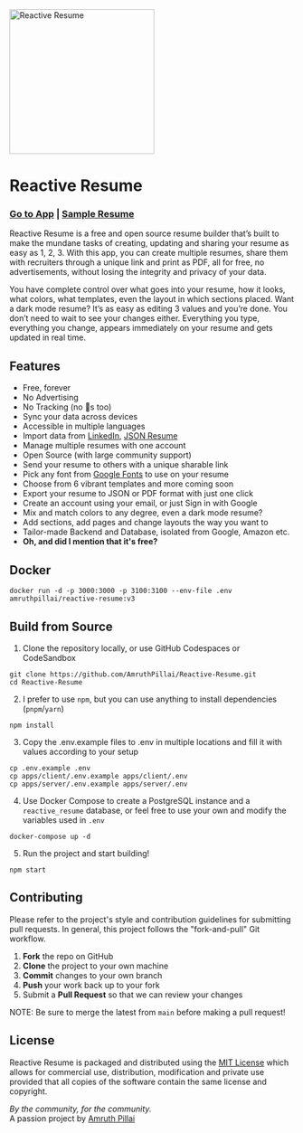 <img src="https://i.imgur.com/pc8Ingg.png" alt="Reactive Resume" width="256px" height="256px" />

# Reactive Resume

### [Go to App](https://rxresu.me/) | [Sample Resume](https://google.com/)

Reactive Resume is a free and open source resume builder that’s built to make the mundane tasks of creating, updating and sharing your resume as easy as 1, 2, 3. With this app, you can create multiple resumes, share them with recruiters through a unique link and print as PDF, all for free, no advertisements, without losing the integrity and privacy of your data.

You have complete control over what goes into your resume, how it looks, what colors, what templates, even the layout in which sections placed. Want a dark mode resume? It’s as easy as editing 3 values and you’re done. You don’t need to wait to see your changes either. Everything you type, everything you change, appears immediately on your resume and gets updated in real time.

## Features

- Free, forever
- No Advertising
- No Tracking (no 🍪s too)
- Sync your data across devices
- Accessible in multiple languages
- Import data from [LinkedIn](https://www.linkedin.com/), [JSON Resume](https://jsonresume.org/)
- Manage multiple resumes with one account
- Open Source (with large community support)
- Send your resume to others with a unique sharable link
- Pick any font from [Google Fonts](https://fonts.google.com/) to use on your resume
- Choose from 6 vibrant templates and more coming soon
- Export your resume to JSON or PDF format with just one click
- Create an account using your email, or just Sign in with Google
- Mix and match colors to any degree, even a dark mode resume?
- Add sections, add pages and change layouts the way you want to
- Tailor-made Backend and Database, isolated from Google, Amazon etc.
- **Oh, and did I mention that it's free?**

## Docker

```
docker run -d -p 3000:3000 -p 3100:3100 --env-file .env amruthpillai/reactive-resume:v3
```

## Build from Source

1. Clone the repository locally, or use GitHub Codespaces or CodeSandbox

```
git clone https://github.com/AmruthPillai/Reactive-Resume.git
cd Reactive-Resume
```

2. I prefer to use `npm`, but you can use anything to install dependencies (`pnpm`/`yarn`)

```
npm install
```

3. Copy the .env.example files to .env in multiple locations and fill it with values according to your setup

```
cp .env.example .env
cp apps/client/.env.example apps/client/.env
cp apps/server/.env.example apps/server/.env
```

4. Use Docker Compose to create a PostgreSQL instance and a `reactive_resume` database, or feel free to use your own and modify the variables used in `.env`

```
docker-compose up -d
```

5. Run the project and start building!

```
npm start
```

## Contributing

Please refer to the project's style and contribution guidelines for submitting pull requests.
In general, this project follows the "fork-and-pull" Git workflow.

1. **Fork** the repo on GitHub
2. **Clone** the project to your own machine
3. **Commit** changes to your own branch
4. **Push** your work back up to your fork
5. Submit a **Pull Request** so that we can review your changes

NOTE: Be sure to merge the latest from `main` before making a pull request!

## License

Reactive Resume is packaged and distributed using the [MIT License](https://choosealicense.com/licenses/mit/) which allows for commercial use, distribution, modification and private use provided that all copies of the software contain the same license and copyright.

_By the community, for the community._  
A passion project by [Amruth Pillai](https://amruthpillai.com/)
